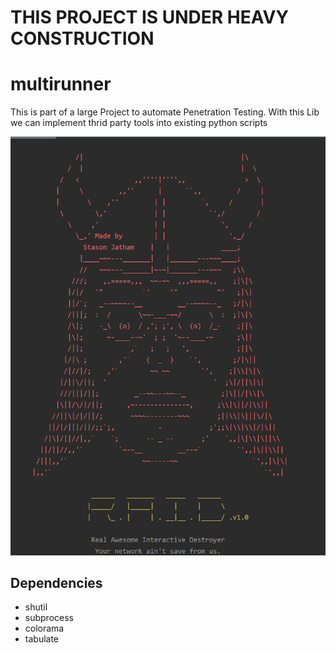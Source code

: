 # THIS PROJECT IS UNDER HEAVY CONSTRUCTION
# multirunner
This is part of a large Project to automate Penetration Testing. With this Lib we can implement thrid party tools into existing python scripts

![logo of raid](https://github.com/StasonJatham/multirunner/blob/master/logo.png)

## Dependencies
 - shutil
 - subprocess
 - colorama 
 - tabulate
